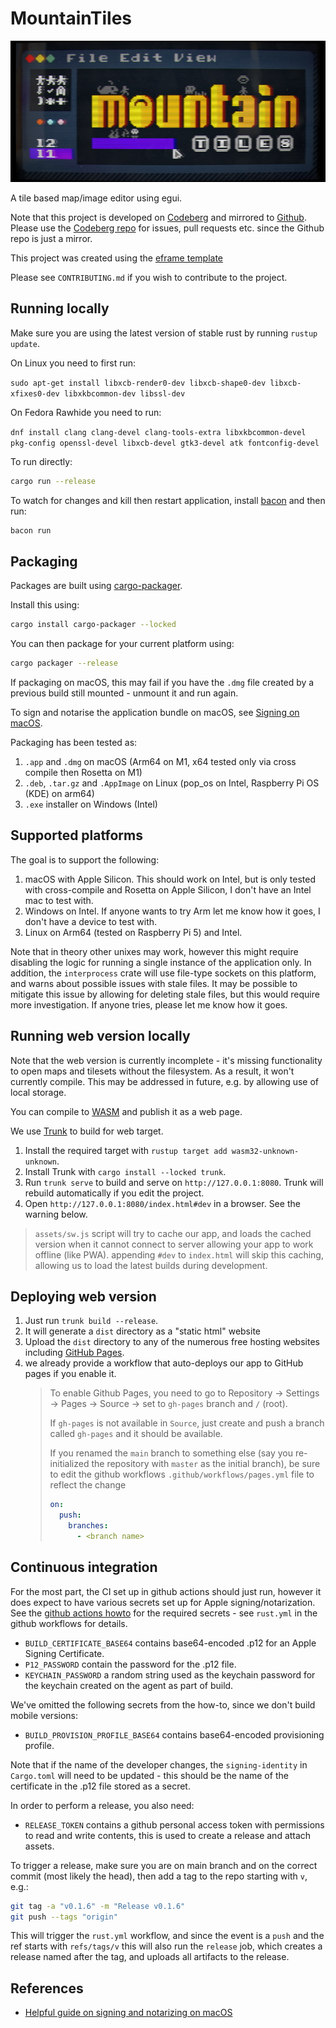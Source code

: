 # MountainTiles

<img src="example-render.jpg" alt="Mountain Tiles example map, rendered with a CRT effect" width="590"/>

A tile based map/image editor using egui.

Note that this project is developed on [Codeberg](https://codeberg.org/mountainlizard/mountain-tiles) and mirrored to [Github](https://github.com/mountainlizard/mountain-tiles). Please use the [Codeberg repo](https://codeberg.org/mountainlizard/mountain-tiles) for issues, pull requests etc. since the Github repo is just a mirror.

This project was created using the [eframe template](https://github.com/emilk/eframe_template/)

Please see `CONTRIBUTING.md` if you wish to contribute to the project.

## Running locally

Make sure you are using the latest version of stable rust by running `rustup update`.

On Linux you need to first run:

`sudo apt-get install libxcb-render0-dev libxcb-shape0-dev libxcb-xfixes0-dev libxkbcommon-dev libssl-dev`

On Fedora Rawhide you need to run:

`dnf install clang clang-devel clang-tools-extra libxkbcommon-devel pkg-config openssl-devel libxcb-devel gtk3-devel atk fontconfig-devel`

To run directly:

```bash
cargo run --release
```

To watch for changes and kill then restart application, install [bacon](https://dystroy.org/bacon/) and then run:

```bash
bacon run
```

## Packaging

Packages are built using [cargo-packager](https://github.com/crabnebula-dev/cargo-packager).

Install this using:

```bash
cargo install cargo-packager --locked
```

You can then package for your current platform using:

```bash
cargo packager --release
```

If packaging on macOS, this may fail if you have the `.dmg` file created by a previous build still mounted - unmount it and run again.

To sign and notarise the application bundle on macOS, see [Signing on macOS](macos-signing.md).

Packaging has been tested as:

1. `.app` and `.dmg` on macOS (Arm64 on M1, x64 tested only via cross compile then Rosetta on M1)
2. `.deb`, `.tar.gz` and `.AppImage` on Linux (pop_os on Intel, Raspberry Pi OS (KDE) on arm64)
3. `.exe` installer on Windows (Intel)

## Supported platforms

The goal is to support the following:

1. macOS with Apple Silicon. This should work on Intel, but is only tested with cross-compile and Rosetta on Apple Silicon, I don't have an Intel mac to test with.
2. Windows on Intel. If anyone wants to try Arm let me know how it goes, I don't have a device to test with.
3. Linux on Arm64 (tested on Raspberry Pi 5) and Intel.

Note that in theory other unixes may work, however this might require disabling the logic for running a single instance of the application only. In addition, the `interprocess` crate will use file-type sockets on this platform, and warns about possible issues with stale files. It may be possible to mitigate this issue by allowing for deleting stale files, but this would require more investigation. If anyone tries, please let me know how it goes.

## Running web version locally

Note that the web version is currently incomplete - it's missing functionality to open maps and tilesets without the filesystem. As a result, it won't currently compile. This may be addressed in future, e.g. by allowing use of local storage.

You can compile to [WASM](https://en.wikipedia.org/wiki/WebAssembly) and publish it as a web page.

We use [Trunk](https://trunkrs.dev/) to build for web target.

1. Install the required target with `rustup target add wasm32-unknown-unknown`.
2. Install Trunk with `cargo install --locked trunk`.
3. Run `trunk serve` to build and serve on `http://127.0.0.1:8080`. Trunk will rebuild automatically if you edit the project.
4. Open `http://127.0.0.1:8080/index.html#dev` in a browser. See the warning below.

> `assets/sw.js` script will try to cache our app, and loads the cached version when it cannot connect to server allowing your app to work offline (like PWA).
> appending `#dev` to `index.html` will skip this caching, allowing us to load the latest builds during development.

## Deploying web version

1. Just run `trunk build --release`.
2. It will generate a `dist` directory as a "static html" website
3. Upload the `dist` directory to any of the numerous free hosting websites including [GitHub Pages](https://docs.github.com/en/free-pro-team@latest/github/working-with-github-pages/configuring-a-publishing-source-for-your-github-pages-site).
4. we already provide a workflow that auto-deploys our app to GitHub pages if you enable it.
   > To enable Github Pages, you need to go to Repository -> Settings -> Pages -> Source -> set to `gh-pages` branch and `/` (root).
   >
   > If `gh-pages` is not available in `Source`, just create and push a branch called `gh-pages` and it should be available.
   >
   > If you renamed the `main` branch to something else (say you re-initialized the repository with `master` as the initial branch), be sure to edit the github workflows `.github/workflows/pages.yml` file to reflect the change
   >
   > ```yml
   > on:
   >   push:
   >     branches:
   >       - <branch name>
   > ```

## Continuous integration

For the most part, the CI set up in github actions should just run, however it does expect to have various secrets set up for Apple signing/notarization. See the [github actions howto](https://docs.github.com/en/actions/how-tos/deploy/deploy-to-third-party-platforms/sign-xcode-applications) for the required secrets - see `rust.yml` in the github workflows for details.

- `BUILD_CERTIFICATE_BASE64` contains base64-encoded .p12 for an Apple Signing Certificate.
- `P12_PASSWORD` contain the password for the .p12 file.
- `KEYCHAIN_PASSWORD` a random string used as the keychain password for the keychain created on the agent as part of build.

We've omitted the following secrets from the how-to, since we don't build mobile versions:

- `BUILD_PROVISION_PROFILE_BASE64` contains base64-encoded provisioning profile.

Note that if the name of the developer changes, the `signing-identity` in `Cargo.toml` will need to be updated - this should be the name of the certificate in the .p12 file stored as a secret.

In order to perform a release, you also need:

- `RELEASE_TOKEN` contains a github personal access token with permissions to read and write contents, this is used to create a release and attach assets.

To trigger a release, make sure you are on main branch and on the correct commit (most likely the head), then add a tag to the repo starting with `v`, e.g.:

```bash
git tag -a "v0.1.6" -m "Release v0.1.6"
git push --tags "origin"
```

This will trigger the `rust.yml` workflow, and since the event is a `push` and the ref starts with `refs/tags/v` this will also run the `release` job, which creates a release named after the tag, and uploads all artifacts to the release.

## References

- [Helpful guide on signing and notarizing on macOS](https://scriptingosx.com/2021/07/notarize-a-command-line-tool-with-notarytool/)
